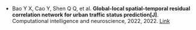 * Bao Y X, Cao Y, Shen Q Q, et al. <b>Global-local spatial-temporal residual correlation network for urban traffic status prediction[J]</b>. Computational intelligence and neuroscience, 2022, 2022. [Link](https://www.hindawi.com/journals/cin/2022/7344522/)
